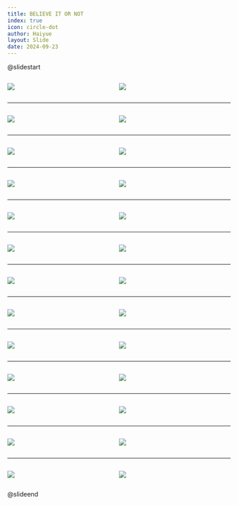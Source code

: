 ```yaml
---
title: BELIEVE IT OR NOT
index: true
icon: circle-dot
author: Haiyue
layout: Slide
date: 2024-09-23
---
```

 
@slidestart

<div style="display:flex">
<div style="flex:1">

![](/reading/english/Level-Z/BELIEVE%20IT%20OR%20NOT/001.webp)
</div>
<div style="flex:1">

![](/reading/english/Level-Z/BELIEVE%20IT%20OR%20NOT/002.webp)
</div>
</div>

---

<div style="display:flex">
<div style="flex:1">

![](/reading/english/Level-Z/BELIEVE%20IT%20OR%20NOT/003.webp)
</div>
<div style="flex:1">

![](/reading/english/Level-Z/BELIEVE%20IT%20OR%20NOT/004.webp)
</div>
</div>

---

<div style="display:flex">
<div style="flex:1">

![](/reading/english/Level-Z/BELIEVE%20IT%20OR%20NOT/005.webp)
</div>
<div style="flex:1">

![](/reading/english/Level-Z/BELIEVE%20IT%20OR%20NOT/006.webp)
</div>
</div>

---

<div style="display:flex">
<div style="flex:1">

![](/reading/english/Level-Z/BELIEVE%20IT%20OR%20NOT/007.webp)
</div>
<div style="flex:1">

![](/reading/english/Level-Z/BELIEVE%20IT%20OR%20NOT/008.webp)
</div>
</div>

---

<div style="display:flex">
<div style="flex:1">

![](/reading/english/Level-Z/BELIEVE%20IT%20OR%20NOT/009.webp)
</div>
<div style="flex:1">

![](/reading/english/Level-Z/BELIEVE%20IT%20OR%20NOT/010.webp)
</div>
</div>

---

<div style="display:flex">
<div style="flex:1">

![](/reading/english/Level-Z/BELIEVE%20IT%20OR%20NOT/011.webp)
</div>
<div style="flex:1">

![](/reading/english/Level-Z/BELIEVE%20IT%20OR%20NOT/012.webp)
</div>
</div>

---

<div style="display:flex">
<div style="flex:1">

![](/reading/english/Level-Z/BELIEVE%20IT%20OR%20NOT/013.webp)
</div>
<div style="flex:1">

![](/reading/english/Level-Z/BELIEVE%20IT%20OR%20NOT/014.webp)
</div>
</div>

---

<div style="display:flex">
<div style="flex:1">

![](/reading/english/Level-Z/BELIEVE%20IT%20OR%20NOT/015.webp)
</div>
<div style="flex:1">

![](/reading/english/Level-Z/BELIEVE%20IT%20OR%20NOT/016.webp)
</div>
</div>

---

<div style="display:flex">
<div style="flex:1">

![](/reading/english/Level-Z/BELIEVE%20IT%20OR%20NOT/017.webp)
</div>
<div style="flex:1">

![](/reading/english/Level-Z/BELIEVE%20IT%20OR%20NOT/018.webp)
</div>
</div>

---

<div style="display:flex">
<div style="flex:1">

![](/reading/english/Level-Z/BELIEVE%20IT%20OR%20NOT/019.webp)
</div>
<div style="flex:1">

![](/reading/english/Level-Z/BELIEVE%20IT%20OR%20NOT/020.webp)
</div>
</div>

---

<div style="display:flex">
<div style="flex:1">

![](/reading/english/Level-Z/BELIEVE%20IT%20OR%20NOT/021.webp)
</div>
<div style="flex:1">

![](/reading/english/Level-Z/BELIEVE%20IT%20OR%20NOT/022.webp)
</div>
</div>

---

<div style="display:flex">
<div style="flex:1">

![](/reading/english/Level-Z/BELIEVE%20IT%20OR%20NOT/023.webp)
</div>
<div style="flex:1">

![](/reading/english/Level-Z/BELIEVE%20IT%20OR%20NOT/024.webp)
</div>
</div>

---

<div style="display:flex">
<div style="flex:1">

![](/reading/english/Level-Z/BELIEVE%20IT%20OR%20NOT/025.webp)
</div>
<div style="flex:1">

![](/reading/english/Level-Z/BELIEVE%20IT%20OR%20NOT/026.webp)
</div>
</div>

@slideend